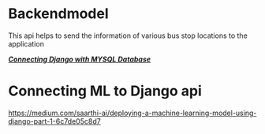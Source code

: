 # Backendmodel
This api helps to send the information of various bus stop locations to the application

**_[Connecting Django with MYSQL Database](https://studygyaan.com/django/how-to-use-mysql-database-with-django-project)_**



# Connecting ML to Django api
https://medium.com/saarthi-ai/deploying-a-machine-learning-model-using-django-part-1-6c7de05c8d7

